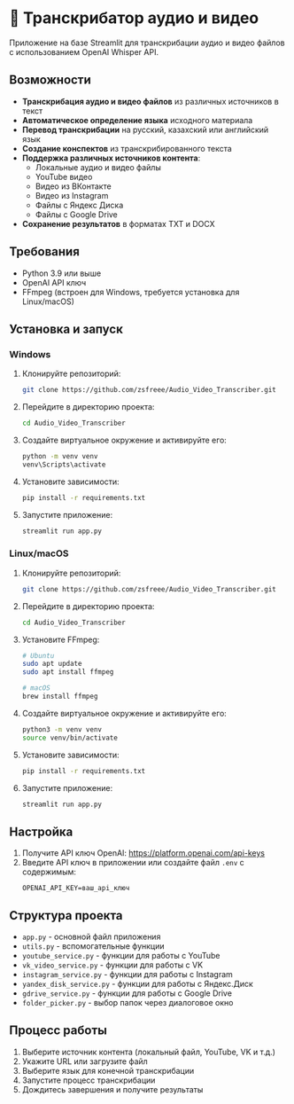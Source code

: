 # 🎤 Транскрибатор аудио и видео

Приложение на базе Streamlit для транскрибации аудио и видео файлов с использованием OpenAI Whisper API.

## Возможности

- **Транскрибация аудио и видео файлов** из различных источников в текст
- **Автоматическое определение языка** исходного материала
- **Перевод транскрибации** на русский, казахский или английский язык
- **Создание конспектов** из транскрибированного текста
- **Поддержка различных источников контента**:
  - Локальные аудио и видео файлы
  - YouTube видео
  - Видео из ВКонтакте
  - Видео из Instagram
  - Файлы с Яндекс Диска
  - Файлы с Google Drive
- **Сохранение результатов** в форматах TXT и DOCX

## Требования

- Python 3.9 или выше
- OpenAI API ключ
- FFmpeg (встроен для Windows, требуется установка для Linux/macOS)

## Установка и запуск

### Windows

1. Клонируйте репозиторий:
   ```bash
   git clone https://github.com/zsfreee/Audio_Video_Transcriber.git
   ```

2. Перейдите в директорию проекта:
   ```bash
   cd Audio_Video_Transcriber
   ```

3. Создайте виртуальное окружение и активируйте его:
   ```bash
   python -m venv venv
   venv\Scripts\activate
   ```

4. Установите зависимости:
   ```bash
   pip install -r requirements.txt
   ```

5. Запустите приложение:
   ```bash
   streamlit run app.py
   ```

### Linux/macOS

1. Клонируйте репозиторий:
   ```bash
   git clone https://github.com/zsfreee/Audio_Video_Transcriber.git
   ```

2. Перейдите в директорию проекта:
   ```bash
   cd Audio_Video_Transcriber
   ```

3. Установите FFmpeg:
   ```bash
   # Ubuntu
   sudo apt update
   sudo apt install ffmpeg
   
   # macOS
   brew install ffmpeg
   ```

4. Создайте виртуальное окружение и активируйте его:
   ```bash
   python3 -m venv venv
   source venv/bin/activate
   ```

5. Установите зависимости:
   ```bash
   pip install -r requirements.txt
   ```

6. Запустите приложение:
   ```bash
   streamlit run app.py
   ```

## Настройка

1. Получите API ключ OpenAI: https://platform.openai.com/api-keys
2. Введите API ключ в приложении или создайте файл `.env` с содержимым:
   ```
   OPENAI_API_KEY=ваш_api_ключ
   ```

## Структура проекта

- `app.py` - основной файл приложения
- `utils.py` - вспомогательные функции
- `youtube_service.py` - функции для работы с YouTube
- `vk_video_service.py` - функции для работы с VK
- `instagram_service.py` - функции для работы с Instagram
- `yandex_disk_service.py` - функции для работы с Яндекс.Диск
- `gdrive_service.py` - функции для работы с Google Drive
- `folder_picker.py` - выбор папок через диалоговое окно

## Процесс работы

1. Выберите источник контента (локальный файл, YouTube, VK и т.д.)
2. Укажите URL или загрузите файл
3. Выберите язык для конечной транскрибации
4. Запустите процесс транскрибации
5. Дождитесь завершения и получите результаты
